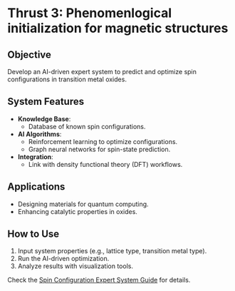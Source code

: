 # Thrust 3: Phenomenlogical initialization for magnetic structures

## **Objective**
Develop an AI-driven expert system to predict and optimize spin configurations in transition metal oxides.

## **System Features**
- **Knowledge Base**:
  - Database of known spin configurations.
- **AI Algorithms**:
  - Reinforcement learning to optimize configurations.
  - Graph neural networks for spin-state prediction.
- **Integration**:
  - Link with density functional theory (DFT) workflows.

## **Applications**
- Designing materials for quantum computing.
- Enhancing catalytic properties in oxides.

## **How to Use**
1. Input system properties (e.g., lattice type, transition metal type).
2. Run the AI-driven optimization.
3. Analyze results with visualization tools.

Check the [Spin Configuration Expert System Guide](https://github.com/ebylaska/HeteroFAM/spin-config) for details.

